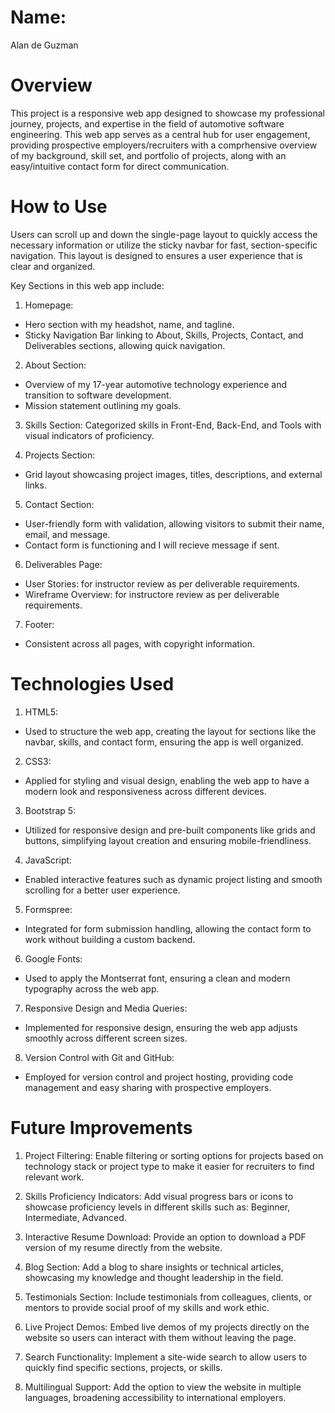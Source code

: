 # Name: 
Alan de Guzman

# Overview
This project is a responsive web app designed to showcase my professional journey, projects, and expertise in the field of automotive software engineering. This web app serves as a central hub for user engagement, providing prospective employers/recruiters with a comprhensive overview of my background, skill set, and portfolio of projects, along with an easy/intuitive contact form for direct communication.

# How to Use
Users can scroll up and down the single-page layout to quickly access the necessary information or utilize the sticky navbar for fast, section-specific navigation. This layout is designed to ensures a user experience that is clear and organized.

Key Sections in this web app include:
1. Homepage:
- Hero section with my headshot, name, and tagline.
- Sticky Navigation Bar linking to About, Skills, Projects, Contact, and Deliverables sections, allowing quick navigation.

2. About Section:
- Overview of my 17-year automotive technology experience and transition to software development.
- Mission statement outlining my goals.

3. Skills Section:
Categorized skills in Front-End, Back-End, and Tools with visual indicators of proficiency.

4. Projects Section:
- Grid layout showcasing project images, titles, descriptions, and external links.

5. Contact Section:
- User-friendly form with validation, allowing visitors to submit their name, email, and message.
- Contact form is functioning and I will recieve message if sent.

6. Deliverables Page:
- User Stories: for instructor review as per deliverable requirements.
- Wireframe Overview: for instructore review as per deliverable requirements.

7. Footer:
- Consistent across all pages, with copyright information.

# Technologies Used
1. HTML5:
- Used to structure the web app, creating the layout for sections like the navbar, skills, and contact form, ensuring the app is well organized.

2. CSS3:
- Applied for styling and visual design, enabling the web app to have a modern look and responsiveness across different devices.

3. Bootstrap 5:
- Utilized for responsive design and pre-built components like grids and buttons, simplifying layout creation and ensuring mobile-friendliness.

4. JavaScript:
- Enabled interactive features such as dynamic project listing and smooth scrolling for a better user experience.

5. Formspree:
- Integrated for form submission handling, allowing the contact form to work without building a custom backend.

6. Google Fonts:
- Used to apply the Montserrat font, ensuring a clean and modern typography across the web app.

7. Responsive Design and Media Queries:
- Implemented for responsive design, ensuring the web app adjusts smoothly across different screen sizes.

8. Version Control with Git and GitHub:
- Employed for version control and project hosting, providing code management and easy sharing with prospective employers.

# Future Improvements
1. Project Filtering: Enable filtering or sorting options for projects based on technology stack or project type to make it easier for recruiters to find relevant work.

2. Skills Proficiency Indicators: Add visual progress bars or icons to showcase proficiency levels in different skills such as: Beginner, Intermediate, Advanced.

3. Interactive Resume Download: Provide an option to download a PDF version of my resume directly from the website.

4. Blog Section: Add a blog to share insights or technical articles, showcasing my knowledge and thought leadership in the field.

5. Testimonials Section: Include testimonials from colleagues, clients, or mentors to provide social proof of my skills and work ethic.

6. Live Project Demos: Embed live demos of my projects directly on the website so users can interact with them without leaving the page.

7. Search Functionality: Implement a site-wide search to allow users to quickly find specific sections, projects, or skills.

8. Multilingual Support: Add the option to view the website in multiple languages, broadening accessibility to international employers.